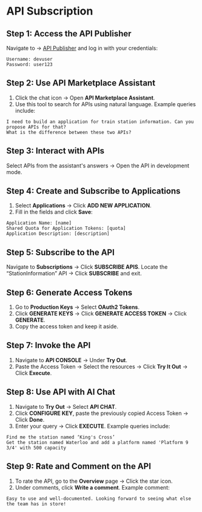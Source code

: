 # API Subscription

## Step 1: Access the API Publisher

Navigate to → [API Publisher](https://localhost:9443/publisher) and log in with your credentials:

```
Username: devuser
Password: user123
```

## Step 2: Use API Marketplace Assistant

1. Click the chat icon → Open **API Marketplace Assistant**.
2. Use this tool to search for APIs using natural language. Example queries include:

```
I need to build an application for train station information. Can you propose APIs for that?
What is the difference between these two APIs?
```

## Step 3: Interact with APIs

Select APIs from the assistant's answers → Open the API in development mode.

## Step 4: Create and Subscribe to Applications

1. Select **Applications** → Click **ADD NEW APPLICATION**.
2. Fill in the fields and click **Save**:

```
Application Name: [name]
Shared Quota for Application Tokens: [quota]
Application Description: [description]
```

## Step 5: Subscribe to the API

Navigate to **Subscriptions** → Click **SUBSCRIBE APIS**. Locate the “StationInformation” API → Click **SUBSCRIBE** and exit.

## Step 6: Generate Access Tokens

1. Go to **Production Keys** → Select **OAuth2 Tokens**.
2. Click **GENERATE KEYS** → Click **GENERATE ACCESS TOKEN** → Click **GENERATE**.
3. Copy the access token and keep it aside.

## Step 7: Invoke the API

1. Navigate to **API CONSOLE** → Under **Try Out**.
2. Paste the Access Token → Select the resources → Click **Try It Out** → Click **Execute**.

## Step 8: Use API with AI Chat

1. Navigate to **Try Out** → Select **API CHAT**.
2. Click **CONFIGURE KEY**, paste the previously copied Access Token → Click **Done**.
3. Enter your query → Click **EXECUTE**. Example queries include:

```
Find me the station named ‘King's Cross’
Get the station named Waterloo and add a platform named 'Platform 9 3/4' with 500 capacity
```

## Step 9: Rate and Comment on the API

1. To rate the API, go to the **Overview** page → Click the star icon.
2. Under comments, click **Write a comment**. Example comment:

```
Easy to use and well-documented. Looking forward to seeing what else the team has in store!
```